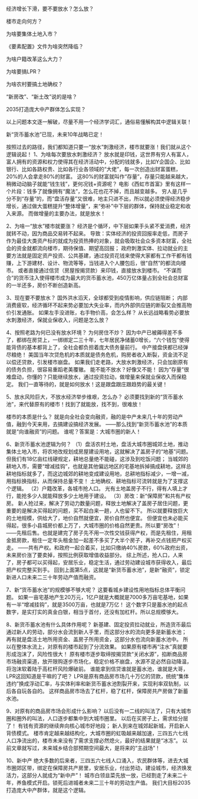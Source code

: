 经济增长下滑，要不要放水？怎么放？

楼市走向何方？

为啥要集体土地入市？

《要素配置》文件为啥突然降临？

为啥户籍改革这么大力？

为啥要搞LPR？

为啥农村要搞土地确权？

“新房改”、“新土改”说的是啥？

2035打造庞大中产群体怎么实现？

 

以上问题本文逐一解破，尽量不用一个经济学词汇，通俗易懂解构其中逻辑关联！

新“货币蓄水池”已现，未来10年战略已定！

 

 


 按照过去的路径，我们都知道只要一“放水”刺激经济，楼市就要涨！我们就从这个逻辑说起！ 
1、为啥每次要放水刺激经济？
放水就是印钱，这世界有穷人有富人，富人拥有的资源和权力使得其在经济活动中，分配的钱就多，比如Y企国企、比如银行、比如各路权贵、比如各行业各领域的“大佬”，每一次创造出财富蛋糕，20%的人会拿走80%的财富。
这80%的财富就叫作“存量”，存量只能越来越大，稍微动动脑子就能“钱生钱”，更何况钱+资源呢？
电影《西虹市首富》里有这样一个片段：钱多了就像拥有“魔法”，怎么花也花不掉，而且越变越多。
穷人是几乎分不到“存量”的，而“盘活存量”又很难，地主只进不出，所以就必须使得经济稳步增长，通过做大蛋糕提升“整体增量”，来“弥补”中下层的群体，保持就业稳定和收入来源。 而做增量的主要办法，就是放水！



2、为啥一“放水”楼市就要涨？ 经济是个循环，中下层如果手头紧不爱消费，经济就转不动，因为商品交易转不起来。
导致：实体经济的投资回报率走低，而房子作为最佳大类资产标的就成为投资热捧的对象，就会吸取社会众多资本财富，全社会的资金就都流向楼市，期待保值、期望高回报； 政府刺激实体、拉动就业的主要方法就是固定资产投资、公共基建，通过投资花钱来使得大家都有工作干都有钱赚，上下游建材、设计、物流等等，当钱进入个人腰包后，很“自然”的都流向楼市。 或者直接通过信贷（房屋按揭贷款）来印钱，直接放水到楼市。  “不谋而合”的货币注入使得楼市成为最大的货币蓄水池，450万亿体量占到全社会总财富的一半还多，房价不断创造新高。 


3、现在要不要放水？ 国外洪水滔天，全球都受到疫情影响，供应链阻断；
内部消费疲软，经济循环不起来势必要加大失业率，而内外部供应链的断裂又会推高物价引发通胀。
如果左手没进账，右手物价高，会怎么样？
从长远战略看势必要放水刺激经济，保就业保收入，问题是怎么放？ 


4、按照老路为何已没有放水环境？ 为何房住不炒？
因为中产已被薅得差不多了，都绑在房贷上，一绑绑定二三十年，七年居民净储蓄0增长，“六个钱包”使得能背债的基本都背上了，全社会都负担着庞大债务量前行。
中产接盘侠都已经弹尽粮绝！
美国当年次贷危机的本质就是债务危机，购房者收入断裂，资金流不足以偿还贷款，引发楼市崩盘。
如果我们走老路，大放水刺激经济，只会加剧原有的债务负担，很容易重蹈老美覆辙。 能不能不放水？好像又不能！
因为“存量”很难盘动，你懂的？只能继续放水，通过投资拉动，做增量来保就业保收入而保稳定。 我们一直等待的，就是如何放水！这是跟盘跟庄跟趋势的最关键！ 


5、放水风险巨大，不放水经济举步维艰，怎么办？ 必须要找到新的“货币蓄水池”，来代替原有的楼市！找到了就能放，找不到，很难放！

楼市的本质是什么？
就是向全社会变向融资，融的是中产未来几十年的劳动产值，融到今天来用，去搞建设搞经济发展。 ——那么找到“新货币蓄水池”的本质就是“向谁融资”的问题。
谁呢？答案是：大城市圈的新人！  

6、新货币蓄水池逻辑为何？ （1）盘活农村土地，盘活大城市圈城郊土地，推动集体土地入市，将农地改规划成房屋建设用地，这就解决了盖房子的“地基”问题。
但我们有18亿亩红线硬规定，耕地总量绝不能碰，这涉及到吃饭问题； 当城郊的耕地入市，需要“增减挂钩”，也就是其他偏远地区的宅基地拆掉搞成耕地，这样总耕地指标就多了，而这边城郊的耕地变成建设用地，总耕地指标减少，一增一减，用指标换指标，从而保持总量不变！ 土地确权、耕地指标可流转就是为了支撑这个逻辑。 
（2）户籍改革，各城市抢人口。
光有土地盖房子不行，得有人填上才行，能抢多少人就能释放多少土地用于建设。 
（3）房改：新“保障房”和共有产权房。 新人抢过来，解决了劳动力数量问题，释放土地解决了盖房子居住问题，更重要的是解决买得起的问题，买不起白来一趟，人也留不下。 所以就要释放巨大的土地规模，供给大了，地价自然就便宜，房价自然也便宜。
但便宜也未必能买得起，很多小县城房价都上万了，大城市圈的价格自然更贵。所以要“房改”！ ——先租后售。也就是建完了房子先不用一次性交钱获得产权，而是先租住，用租金抵房款，租住一定年头租金加一起差不多买了大半个房子，再补交点钱把产权买走。 ——共有产权。和政府一起合着买，比如只缴纳40%房款，60%政府出资，未来房价涨了要卖掉，按照比例获取增值收益部分。 综上所述，抢人口，人来了，房子都可以买得起，安居乐业，稳定生活，通过劳动建设城市获得收入，最后把产权完整买到手。 回到上面第5点，这就是“新货币蓄水池”，是新“融资”，锁定新进人口未来二三十年劳动产值而融资。 


7、新“货币蓄水池”的规模够不够大呢？ 这要看城乡建设性用地指标总体平衡问题。
如果一亩宅基地产生20万元，1亿户就是大概就是7000多万亩宅基地，如果有一半“增减挂钩”，就是3500万亩，也就是7万亿！
这个数字只是蓄水池的起点数字，是实打实的真金白银，相当于首付，还没有加杠杆。所以总规模够大。 


8、新货币蓄水池有什么具体作用呢？ 新基建、固定投资拉动就业，所造货币最后通过新人的劳动，部分水会流到新人手里，而这部分水的流向更多是新蓄水池；
再有就是盘活土地所用资金、盖房子所用资金，这部分水也流向新蓄水池中。
所以在整体水流上，对原有的楼市起到了分流效果。 如果原有楼市再“注水”真就要形成泡沫了，风险性很大！ 原有楼市逐步取缔按揭贷款“关闭水源”，掐断商品房市场融资渠道，放开限购逐步市场化，稳定价格不崩盘，水源不足必然自动降温，将泡沫软着陆于高杠杆风险爆破前。 谁能拿到信贷谁就是蓄水池，谁就是大哥，LPR这回知道是干嘛的了吧？ LPR是原有商品房市场几十万亿的贷款，统统“集体违约”换成浮动汇率，与实体利率和新货币蓄水池割裂开来，实现利率双轨制，以后各自玩各自的。 这样商品房市场去了杠杆，稳了杠杆，保障房共产房做了新蓄水池。  

9、对原有的商品房市场会形成什么影响？ 以后没有一二线的叫法了，只有大城市圈和圈外的叫法，人口逐步都集中到大城市圈里。
以后在买房子上，需求给分层了！ 有钱有资源的继续奔向核心城市好地段；
新人到来在城郊起新城，开启新人背债模式。
楼市肯定越来越结构化，大城市圈的虹吸越来越加速，三四五六七线人口净流出的，楼市未来没有了需求支撑必然熄火，最好的结果就是“冰冻”。 以前文章就写过，未来城乡结合部预期空间最大，是将来的“主战场”！  

10、新中产 绝大多数的后来者，三四五六七线人口涌入，农民群体等，进去大城市圈郊区带，绑定在保障房共产房里，安居乐业，付出劳动，建设城市，经济焕发活力，这部分人就成为“新中产”！
城市白领韭菜先放一放，已经割走了未来二十年，养鱼模式开启。锁死后进城者未来二三十年的劳动生产值。 我们大目标2035打造庞大中产群体，就是这个逻辑。